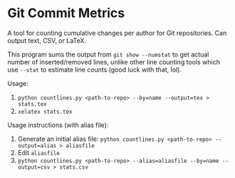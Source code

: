 # Git Commit Metrics

A tool for counting cumulative changes per author for Git repositories.
Can output text, CSV, or LaTeX.

This program sums the output from `git show --numstat` to get actual number of
inserted/removed lines, unlike other line counting tools which use `--stat` to
estimate line counts (good luck with that, lol).

Usage:

1. `python countlines.py <path-to-repo> --by=name --output=tex > stats.tex`
2. `xelatex stats.tex`

Usage instructions (with alias file):

1. Generate an initial alias file:
    `python countlines.py <path-to-repo> --output=alias > aliasfile`
2. Edit `aliasfile`
3. `python countlines.py <path-to-repo> --alias=aliasfile --by=name --output=csv > stats.csv`
